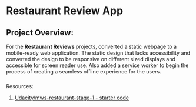 # Restaurant Review App
## Project Overview:
For the **Restaurant Reviews** projects, converted a static webpage to a mobile-ready web application. The static design that lacks accessibility and converted the design to be responsive on different sized displays and accessible for screen reader use. Also added a service worker to begin the process of creating a seamless offline experience for the users.
###
Resources:
1. [Udacity/mws-restaurant-stage-1 - starter code](https://github.com/udacity/mws-restaurant-stage-1)




